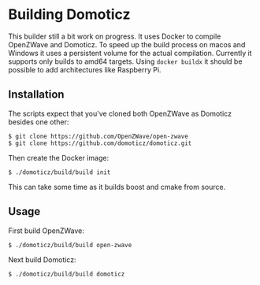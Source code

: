 # Building Domoticz

This builder still a bit work on progress. It uses Docker to compile OpenZWave and Domoticz. To speed up the build process on macos and Windows it uses a persistent volume for the actual compilation. Currently it supports only builds to amd64 targets. Using `docker buildx` it should be possible to add architectures like Raspberry Pi.



## Installation

The scripts expect that you've cloned both OpenZWave as Domoticz besides one other:

```shell
$ git clone https://github.com/OpenZWave/open-zwave
$ git clone https://github.com/domoticz/domoticz.git
```

Then create the Docker image:

```shell
$ ./domoticz/build/build init
```

This can take some time as it builds boost and cmake from source. 

## Usage

First build OpenZWave:

```shell
$ ./domoticz/build/build open-zwave
```

Next build Domoticz:

```shell
$ ./domoticz/build/build domoticz
```

